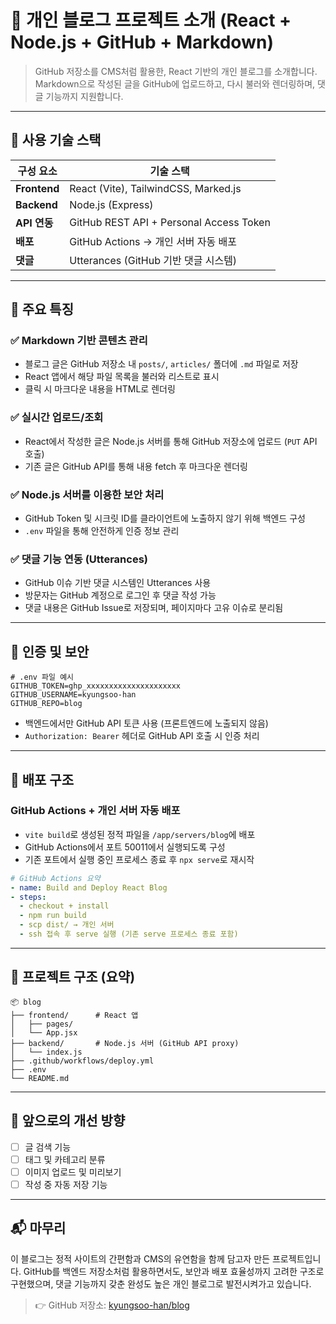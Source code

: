 # 📝 개인 블로그 프로젝트 소개 (React + Node.js + GitHub + Markdown)

> GitHub 저장소를 CMS처럼 활용한, React 기반의 개인 블로그를 소개합니다.
> Markdown으로 작성된 글을 GitHub에 업로드하고, 다시 불러와 렌더링하며, 댓글 기능까지 지원합니다.
 
---

## 🔧 사용 기술 스택

| 구성 요소        | 기술 스택                                   |
| ------------ | --------------------------------------- |
| **Frontend** | React (Vite), TailwindCSS, Marked.js    |
| **Backend**  | Node.js (Express)                       |
| **API 연동**   | GitHub REST API + Personal Access Token |
| **배포**       | GitHub Actions → 개인 서버 자동 배포            |
| **댓글**       | Utterances (GitHub 기반 댓글 시스템)           |

---

## 📌 주요 특징

### ✅ Markdown 기반 콘텐츠 관리

* 블로그 글은 GitHub 저장소 내 `posts/`, `articles/` 폴더에 `.md` 파일로 저장
* React 앱에서 해당 파일 목록을 불러와 리스트로 표시
* 클릭 시 마크다운 내용을 HTML로 렌더링

### ✅ 실시간 업로드/조회

* React에서 작성한 글은 Node.js 서버를 통해 GitHub 저장소에 업로드 (`PUT` API 호출)
* 기존 글은 GitHub API를 통해 내용 fetch 후 마크다운 렌더링

### ✅ Node.js 서버를 이용한 보안 처리

* GitHub Token 및 시크릿 ID를 클라이언트에 노출하지 않기 위해 백엔드 구성
* `.env` 파일을 통해 안전하게 인증 정보 관리

### ✅ 댓글 기능 연동 (Utterances)

* GitHub 이슈 기반 댓글 시스템인 Utterances 사용
* 방문자는 GitHub 계정으로 로그인 후 댓글 작성 가능
* 댓글 내용은 GitHub Issue로 저장되며, 페이지마다 고유 이슈로 분리됨

---

## 🔐 인증 및 보안

```env
# .env 파일 예시
GITHUB_TOKEN=ghp_xxxxxxxxxxxxxxxxxxxxx
GITHUB_USERNAME=kyungsoo-han
GITHUB_REPO=blog
```

* 백엔드에서만 GitHub API 토큰 사용 (프론트엔드에 노출되지 않음)
* `Authorization: Bearer` 헤더로 GitHub API 호출 시 인증 처리

---

## 🚀 배포 구조

### GitHub Actions + 개인 서버 자동 배포

* `vite build`로 생성된 정적 파일을 `/app/servers/blog`에 배포
* GitHub Actions에서 포트 50011에서 실행되도록 구성
* 기존 포트에서 실행 중인 프로세스 종료 후 `npx serve`로 재시작

```yml
# GitHub Actions 요약
- name: Build and Deploy React Blog
- steps:
  - checkout + install
  - npm run build
  - scp dist/ → 개인 서버
  - ssh 접속 후 serve 실행 (기존 serve 프로세스 종료 포함)
```

---

## 📂 프로젝트 구조 (요약)

```
📦 blog
├── frontend/      # React 앱
│   ├── pages/
│   └── App.jsx
├── backend/       # Node.js 서버 (GitHub API proxy)
│   └── index.js
├── .github/workflows/deploy.yml
├── .env
└── README.md
```

---

## 🎯 앞으로의 개선 방향

* [ ] 글 검색 기능
* [ ] 태그 및 카테고리 분류
* [ ] 이미지 업로드 및 미리보기
* [ ] 작성 중 자동 저장 기능

---

## 📬 마무리

이 블로그는 정적 사이트의 간편함과 CMS의 유연함을 함께 담고자 만든 프로젝트입니다.
GitHub를 백엔드 저장소처럼 활용하면서도, 보안과 배포 효율성까지 고려한 구조로 구현했으며,
댓글 기능까지 갖춘 완성도 높은 개인 블로그로 발전시켜가고 있습니다.

> 👉 GitHub 저장소: [kyungsoo-han/blog](https://github.com/kyungsoo-han/blog)

